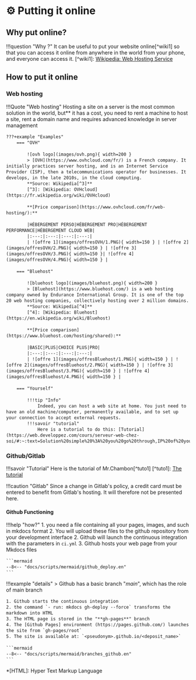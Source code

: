 # ⚙️ Putting it online

## Why put online?

!!!question "Why ?"
    It can be useful to put your website online[^wiki1] so that you can access it online from anywhere in the world from your phone, and everyone can access it.
    [^wiki1]: [Wikipedia: Web Hosting Service](https://en.wikipedia.org/wiki/Web_hosting_service)
## How to put it online

### Web hosting

!!!Quote "Web hosting"
    Hosting a site on a server is the most common solution in the world, but** it has a cost, you need to rent a machine to host a site, rent a domain name and requires advanced knowledge in server management
    
    ???+example "Examples"
        === "OVH"

            ![ovh logo](images/ovh.png){ width=200 }
            > [OVH](https://www.ovhcloud.com/fr/) is a French company. It initially practices server hosting, and is an Internet Service Provider (ISP), then a telecommunications operator for businesses. It develops, in the late 2010s, in the cloud computing.
            **Source: Wikipedia[^3]**
            [^3]: [Wikipedia: OVHcloud](https://fr.wikipedia.org/wiki/OVHcloud)

            **[Price comparison](https://www.ovhcloud.com/fr/web-hosting/):**

            |HÉBERGEMENT PERSO|HÉBERGEMENT PRO|HÉBERGEMENT PERFORMANCE|HÉBERGEMENT CLOUD WEB|
            |:---:|:---:|:---:|:---:|
            | ![offre 1](images/offresOVH/1.PNG){ width=150 } | ![offre 2](images/offresOVH/2.PNG){ width=150 } | ![offre 3](images/offresOVH/3.PNG){ width=150 }| ![offre 4](images/offresOVH/4.PNG){ width=150 } |

        === "Bluehost"

            ![bluehost logo](images/bluehost.png){ width=200 }
            > [Bluehost](https://www.bluehost.com/) is a web hosting company owned by Endurance International Group. It is one of the top 20 web hosting companies, collectively hosting over 2 million domains.
            **Source: Wikipedia[^4]**
            [^4]: [Wikipedia: Bluehost](https://en.wikipedia.org/wiki/Bluehost)

            **[Price comparison](https://www.bluehost.com/hosting/shared):**

            |BASIC|PLUS|CHOICE PLUS|PRO|
            |:---:|:---:|:---:|:---:|
            | ![offre 1](images/offresBluehost/1.PNG){ width=150 } | ![offre 2](images/offresBluehost/2.PNG){ width=150 } | ![offre 3](images/offresBluehost/3.PNG){ width=150 } | ![offre 4](images/offresBluehost/4.PNG){ width=150 } |

        === "Yourself"

            !!!tip "Info"
                Indeed, you can host a web site at home. You just need to have an old machine/computer, permanently available, and to set up your connection to accept external requests.
            !!!savoir "tutorial"
                Here is a tutorial to do this: [Tutorial](https://web.developpez.com/cours/serveur-web-chez-soi/#:~:text=Solution%20simple%20%3A%20you%20go%20through,IP%20of%20your%20Internet%20connection.)

### Github/Gitlab

!!!savoir "Tutorial"
    Here is the tutorial of Mr.Chambon[^tuto1]
    [^tuto1]: [The tutorial](https://ens-fr.gitlab.io/mkdocs/gitlab-mkdocs/)

!!!caution "Gitlab"
    Since a change in Gitlab's policy, a credit card must be entered to benefit from Gitlab's hosting. It will therefore not be presented here.

#### Github Functioning

!!!help "how?"
    1. you need a file containing all your pages, images, and such in mkdocs format
    2. You will upload these files to the github repository from your development interface
    2. Github will launch the continuous integration with the parameters in `ci.yml`
    3. Github hosts your web page from your Mkdocs files

    ```mermaid
    --8<-- "docs/scripts/mermaid/github_deploy.en"
    ```

!!!example "details"
    > Github has a basic branch "_main_", which has the role of main branch

    1. Github starts the continuous integration
    2. the command `- run: mkdocs gh-deploy --force` transforms the markdown into HTML
    3. The HTML page is stored in the "**gh-pages**" branch
    4. The [Github Pages] environment (https://pages.github.com/) launches the site from `gh-pages/root`
    5. The site is available at: `<pseudonym>.github.io/<deposit_name>`

    ```mermaid
    --8<-- "docs/scripts/mermaid/branches_github.en"
    ```

*[HTML]: Hyper Text Markup Language